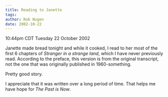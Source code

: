 ```yaml
---
title: Reading to Janette
tags: 
author: Rob Nugen
date: 2002-10-22
---
```


<p class=date>10:44pm CDT Tuesday 22 October 2002</p>

<p>Janette made bread tonight and while it cooked, I read to her most
of the first 6 chapters of <em>Stranger in a strange land</em>, which
I have never previously read.  According to the preface, this version
is from the original transcript, not the one that was originally
published in 1960-something.</p>

<p>Pretty good story.</p>

<p>I appreciate that it was written over a long period of time.  That
helps me have hope for <em>The Past is Now</em>.</p>
